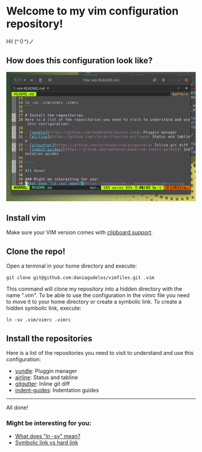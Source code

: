 # Welcome to my vim configuration repository!

Hi! (^０^)ノ

## How does this configuration look like?
![Daniagudelos' vim configuration][vim_configuration]

## Install vim
Make sure your VIM version comes with [clipboard support](http://vimcasts.org/blog/2013/11/getting-vim-with-clipboard-support/).

## Clone the repo!

Open a terminal in your home directory and execute:

```
git clone git@github.com:daniagudelos/vimfiles.git .vim
```

This command will clone my repository into a hidden directory with the name
".vim". To be able to use the configuration in the *vimrc* file you need to move it to your
home directory or create a symbolic link. To create a hidden symbolic link, execute:

```
ln -sv .vim/vimrc .vimrc
```

## Install the repositories
Here is a list of the repositories you need to visit to understand and use this configuration: 

- [vundle](https://github.com/VundleVim/Vundle.vim): Pluggin manager
- [airline](https://github.com/vim-airline/vim-airline): Status and tabline
- [gitgutter](https://github.com/airblade/vim-gitgutter): Inline git diff
- [indent-guides](https://github.com/nathanaelkane/vim-indent-guides): Indentation guides

----

All done!

### Might be interesting for you:

- [What does "ln -sv" mean?](https://explainshell.com/explain?cmd=ln+-sv)
- [Symbolic link vs hard link](https://medium.com/@673/a-hard-link-and-a-symbolic-link-what-is-the-difference-between-them-9f207654f2d9)

[vim_configuration]:images/daniagudelos_vim_configuration.png "vim configuration on Tilix using ohmyzsh"
